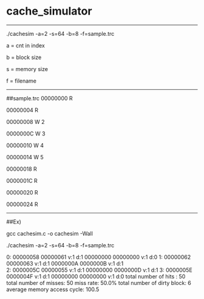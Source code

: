 # cache_simulator

----

./cachesim -a=2 -s=64 -b=8 -f=sample.trc

a = cnt in index

b =  block size

s = memory size

f = filename

----

##sample.trc
00000000 R

00000004 R

00000008 W 2

0000000C W 3

00000010 W 4

00000014 W 5

00000018 R

0000001C R

00000020 R

00000024 R

----

##Ex)

gcc cachesim.c -o cachesim -Wall

./cachesim -a=2 -s=64 -b=8 -f=sample.trc

0: 00000058 00000061 v:1 d:1
   00000000 00000000 v:1 d:0 
1: 00000062 00000063 v:1 d:1
   0000000A 0000000B v:1 d:1   
2: 0000005C 00000055 v:1 d:1
   00000000 0000000D v:1 d:1
3: 0000005E 0000004F v:1 d:1
   00000000 00000000 v:1 d:0
total number of hits : 50
total number of misses: 50
miss rate: 50.0%
total number of dirty block: 6
average memory access cycle: 100.5
